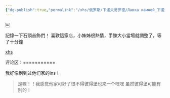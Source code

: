 ```yaml
---
{"dg-publish":true,"permalink":"/xhs/俄罗斯/下诺夫哥罗德/Лавка камней_下诺夫哥罗德_石头/","tags":["rednote","下诺夫哥罗德"],"created":"2025-03-17T18:21:51.104+08:00","updated":"2025-03-20T22:46:14.683+08:00"}
---
```


￼
 

記錄一下石頭首飾們！
喜歡這家店，小姊姊很熱情，手鍊大小當場就調整了，等了十分鐘

[xhs](https://www.xiaohongshu.com/explore/66743702000000001d018a6a?xsec_token=ABuTWu-lRZ900CQ9JIubTuCPQHUB7OPwACp3Sfjg0usX8=&xsec_source=pc_user)

评论区：===========

我好像刷到过他们家的ins！

> 是嘛！！我感觉他家可好了恨不得彼得堡也来一个嘿嘿 虽然彼得堡可能有别的！